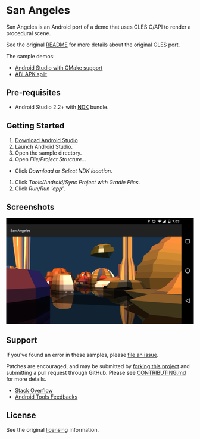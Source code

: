 San Angeles
===========
San Angeles is an Android port of a demo that uses GLES C/API to render a procedural scene.

See the original [README](app/src/main/cpp/README.txt) for more details about the original GLES port.

The sample demos:
- [Android Studio with CMake support](http://tools.android.com/tech-docs/external-c-builds)
- [ABI APK split](http://tools.android.com/tech-docs/new-build-system/user-guide/apk-splits#TOC-ABIs-Splits)

Pre-requisites
--------------
- Android Studio 2.2+ with [NDK](https://developer.android.com/ndk/) bundle.

Getting Started
---------------
1. [Download Android Studio](http://developer.android.com/sdk/index.html)
1. Launch Android Studio.
1. Open the sample directory.
1. Open *File/Project Structure...*
  - Click *Download* or *Select NDK location*.
1. Click *Tools/Android/Sync Project with Gradle Files*.
1. Click *Run/Run 'app'*.

Screenshots
-----------
![screenshot](screenshot.png)

Support
-------
If you've found an error in these samples, please [file an issue](https://github.com/googlesamples/android-ndk/issues/new).

Patches are encouraged, and may be submitted by [forking this project](https://github.com/googlesamples/android-ndk/fork) and
submitting a pull request through GitHub. Please see [CONTRIBUTING.md](../CONTRIBUTING.md) for more details.

- [Stack Overflow](http://stackoverflow.com/questions/tagged/android-ndk)
- [Android Tools Feedbacks](http://tools.android.com/feedback)

License
-------
See the original [licensing](app/src/main/jni/license.txt) information.
